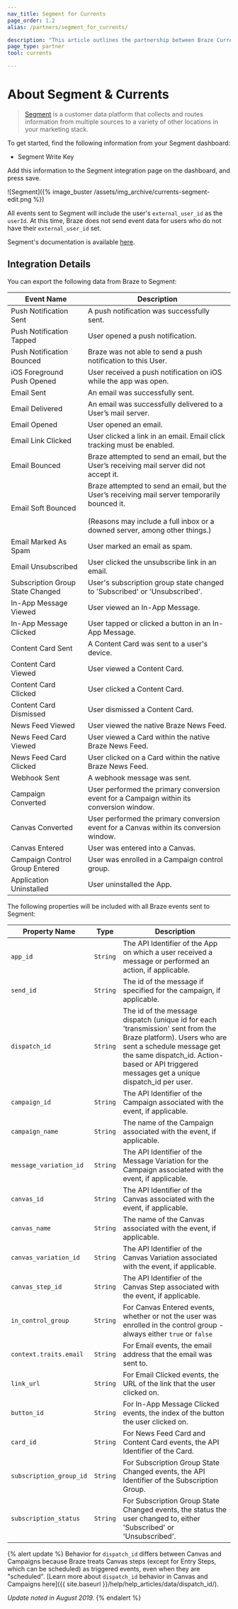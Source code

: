 ```yaml
---
nav_title: Segment for Currents
page_order: 1.2
alias: /partners/segment_for_currents/

description: "This article outlines the partnership between Braze Currents and Segment, a customer data platform that collects and routes information from multiple sources to a variety of other locations in your marketing stack."
page_type: partner
tool: currents

---
```


# About Segment & Currents  

> [Segment](https://segment.com) is a customer data platform that collects and routes information from multiple sources to a variety of other locations in your marketing stack.

To get started, find the following information from your Segment dashboard:

-   Segment Write Key

Add this information to the Segment integration page on the dashboard, and press save.

![Segment]({% image_buster /assets/img_archive/currents-segment-edit.png %})

All events sent to Segment will include the user's `external_user_id` as the `userId`. At this time, Braze does not send event data for users who do not have their `external_user_id` set.

Segment's documentation is available [here](https://segment.com/docs/sources/cloud-apps/appboy/).

## Integration Details

You can export the following data from Braze to Segment:

| Event Name | Description |
| ----- | ----- |
| Push Notification Sent         | A push notification was successfully sent. |
| Push Notification Tapped       | User opened a push notification. |
| Push Notification Bounced      | Braze was not able to send a push notification to this User. |
| iOS Foreground Push Opened     | User received a push notification on iOS while the app was open. |
| Email Sent                     | An email was successfully sent. |
| Email Delivered                | An email was successfully delivered to a User’s mail server. |
| Email Opened                   | User opened an email. |
| Email Link Clicked             | User clicked a link in an email. Email click tracking must be enabled. |
| Email Bounced                  | Braze attempted to send an email, but the User’s receiving mail server did not accept it. |
| Email Soft Bounced             | Braze attempted to send an email, but the User’s receiving mail server temporarily bounced it. <br> <br> (Reasons may include a full inbox or a downed server, among other things.) |
| Email Marked As Spam           | User marked an email as spam. |
| Email Unsubscribed             | User clicked the unsubscribe link in an email. |
| Subscription Group State Changed | User's subscription group state changed to 'Subscribed' or 'Unsubscribed'. |
| In-App Message Viewed          | User viewed an In-App Message. |
| In-App Message Clicked         | User tapped or clicked a button in an In-App Message. |
| Content Card Sent              | A Content Card was sent to a user's device. |
| Content Card Viewed            | User viewed a Content Card. |
| Content Card Clicked           | User clicked a Content Card. |
| Content Card Dismissed         | User dismissed a Content Card. |
| News Feed Viewed               | User viewed the native Braze News Feed. |
| News Feed Card Viewed          | User viewed a Card within the native Braze News Feed. |
| News Feed Card Clicked         | User clicked on a Card within the native Braze News Feed. |
| Webhook Sent                   | A webhook message was sent. |                                                                 |
| Campaign Converted             | User performed the primary conversion event for a Campaign within its conversion window. |
| Canvas Converted               | User performed the primary conversion event for a Canvas within its conversion window. |
| Canvas Entered                 | User was entered into a Canvas. |
| Campaign Control Group Entered | User was enrolled in a Campaign control group. |
| Application Uninstalled        | User uninstalled the App. |

The following properties will be included with all Braze events sent to Segment:

| Property Name          | Type     | Description |
| ---------------------- | -------- | ----        |
| `app_id`               | `String` | The API Identifier of the App on which a user received a message or performed an action, if applicable. |
| `send_id`              | `String` | The id of the message if specified for the campaign, if applicable. |
| `dispatch_id`          | `String` | The id of the message dispatch (unique id for each 'transmission' sent from the Braze platform). Users who are sent a schedule message get the same dispatch_id. Action-based or API triggered messages get a unique dispatch_id per user. |
| `campaign_id`          | `String` | The API Identifier of the Campaign associated with the event, if applicable. |
| `campaign_name`        | `String` | The name of the Campaign associated with the event, if applicable. |
| `message_variation_id` | `String` | The API Identifier of the Message Variation for the Campaign associated with the event, if applicable. |
| `canvas_id`            | `String` | The API Identifier of the Canvas associated with the event, if applicable. |
| `canvas_name`          | `String` | The name of the Canvas associated with the event, if applicable. |
| `canvas_variation_id`  | `String` | The API Identifier of the Canvas Variation associated with the event, if applicable.                           |
| `canvas_step_id`       | `String` | The API Identifier of the Canvas Step associated with the event, if applicable. |
| `in_control_group`     | `String` | For Canvas Entered events, whether or not the user was enrolled in the control group - always either `true` or `false` |
| `context.traits.email` | `String` | For Email events, the email address that the email was sent to. |
| `link_url`             | `String` | For Email Clicked events, the URL of the link that the user clicked on. |
| `button_id`            | `String` | For In-App Message Clicked events, the index of the button the user clicked on. |
| `card_id`              | `String` | For News Feed Card and Content Card events, the API Identifier of the Card. |
| `subscription_group_id` | `String` | For Subscription Group State Changed events, the API Identifier of the Subscription Group. |
| `subscription_status`  | `String` | For Subscription Group State Changed events, the status the user changed to, either 'Subscribed' or 'Unsubscribed'. |

{% alert update %}
Behavior for `dispatch_id` differs between Canvas and Campaigns because Braze treats Canvas steps (except for Entry Steps, which can be scheduled) as triggered events, even when they are "scheduled". [Learn more about `dispatch_id` behavior in Canvas and Campaigns here]({{ site.baseurl }}/help/help_articles/data/dispatch_id/).

_Update noted in August 2019._
{% endalert %}
